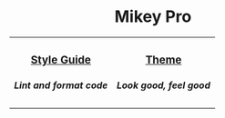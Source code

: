 <div width="100%" align="center">
  <h1>
    <b>Mikey Pro</b>
  </h1>

  <table>
    <tbody>
      <tr>
        <td align="center">
          <h3>
            <a
              href="https://github.com/chiefmikey/mikey-pro/tree/main/style-guide"
            >
              Style Guide
            </a>
          </h3>
          <h5>Lint and format code</h5>
        </td>
        <td align="center">
          <h3>
            <a href="https://github.com/chiefmikey/mikey-pro/tree/main/theme">
              Theme
            </a>
          </h3>
          <h5>Look good, feel good</h5>
        </td>
      </tr>
    </tbody>
  </table>
</div>
